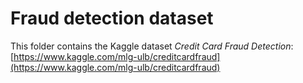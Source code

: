 # Fraud detection dataset

This folder contains the Kaggle dataset _Credit Card Fraud Detection_:
[https://www.kaggle.com/mlg-ulb/creditcardfraud](https://www.kaggle.com/mlg-ulb/creditcardfraud)
